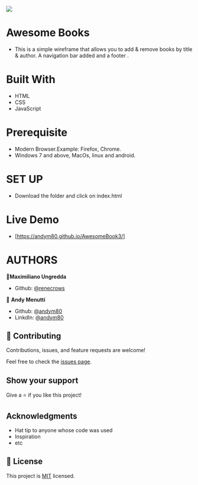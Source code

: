 ![](https://img.shields.io/badge/Microverse-blueviolet)

# Awesome Books
* This is a simple wireframe that allows you to add & remove books by title & author.
  A navigation bar added and a footer .



# Built With
* HTML
* CSS
* JavaScript

# Prerequisite
* Modern Browser.Example: Firefox, Chrome.
* Windows 7 and above, MacOs, linux and android.
# SET UP
* Download the folder and click on index.html

# Live Demo
* [https://andym80.github.io/AwesomeBook3/]

# AUTHORS

👤**Maximiliano Ungredda**
* Github: [@renecrows](https://github.com/renercrows)


👤 **Andy Menutti**
* Github: [@andym80](https://github.com/andym80)
* LinkdIn: [@andym80](https://shorturl.at/cADGM)




## 🤝 Contributing

Contributions, issues, and feature requests are welcome!

Feel free to check the [issues page]().

## Show your support

Give a ⭐️ if you like this project!

## Acknowledgments

- Hat tip to anyone whose code was used
- Inspiration
- etc

## 📝 License

This project is [MIT](./MIT.md) licensed.
